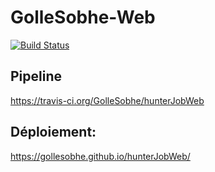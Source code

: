 # GolleSobhe-Web

[![Build Status](https://travis-ci.org/GolleSobhe/hunterJobWeb.svg?branch=master)](https://travis-ci.org/GolleSobhe/hunterJobWeb)

## Pipeline
https://travis-ci.org/GolleSobhe/hunterJobWeb

## Déploiement:
https://gollesobhe.github.io/hunterJobWeb/





